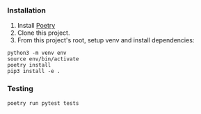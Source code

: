 ### Installation

1. Install [Poetry](https://python-poetry.org/docs/#installation)
2. Clone this project.
4. From this project's root, setup venv and install dependencies:
```
python3 -m venv env
source env/bin/activate
poetry install
pip3 install -e .
```

### Testing

`poetry run pytest tests`
